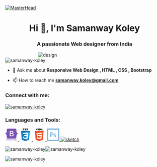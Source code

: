 [![MasterHead](https://www.shootdartsolutions.com/img/service/web-design.gif)]()
<h1 align="center">Hi 👋, I'm Samanway Koley</h1>
<h3 align="center">A passionate Web designer from India</h3>
<img align="right" alt="design" width="400" src="https://www.sithcomputers.com/wp-content/uploads/2021/02/11th-and-12th-cs-1.gif">

<p align="left"> <img src="https://komarev.com/ghpvc/?username=samanway-koley&label=Profile%20views&color=0e75b6&style=flat" alt="samanway-koley" /> </p>

- 💬 Ask me about **Responsive Web Design , HTML , CSS , Bootstrap**

- 📫 How to reach me **samanway.koley@gmail.com**

<h3 align="left">Connect with me:</h3>
<p align="left">
<a href="https://linkedin.com/in/samanway-koley" target="blank"><img align="center" src="https://raw.githubusercontent.com/rahuldkjain/github-profile-readme-generator/master/src/images/icons/Social/linked-in-alt.svg" alt="samanway-koley" height="30" width="40" /></a>
</p>

<h3 align="left">Languages and Tools:</h3>
<p align="left"> <a href="https://getbootstrap.com" target="_blank" rel="noreferrer"> <img src="https://raw.githubusercontent.com/devicons/devicon/master/icons/bootstrap/bootstrap-plain-wordmark.svg" alt="bootstrap" width="40" height="40"/> </a> <a href="https://www.w3schools.com/css/" target="_blank" rel="noreferrer"> <img src="https://raw.githubusercontent.com/devicons/devicon/master/icons/css3/css3-original-wordmark.svg" alt="css3" width="40" height="40"/> </a> <a href="https://www.w3.org/html/" target="_blank" rel="noreferrer"> <img src="https://raw.githubusercontent.com/devicons/devicon/master/icons/html5/html5-original-wordmark.svg" alt="html5" width="40" height="40"/> </a> <a href="https://www.photoshop.com/en" target="_blank" rel="noreferrer"> <img src="https://raw.githubusercontent.com/devicons/devicon/master/icons/photoshop/photoshop-line.svg" alt="photoshop" width="40" height="40"/> </a> <a href="https://www.sketch.com/" target="_blank" rel="noreferrer"> <img src="https://www.vectorlogo.zone/logos/sketchapp/sketchapp-icon.svg" alt="sketch" width="40" height="40"/> </a> </p>

<p><img align="left" src="https://github-readme-stats.vercel.app/api/top-langs?username=samanway-koley&show_icons=true&locale=en&layout=compact" alt="samanway-koley" /></p> 

<p>&nbsp;<img align="left" src="https://github-readme-stats.vercel.app/api?username=samanway-koley&show_icons=true&locale=en" alt="samanway-koley" /></p>

<p><img align="left" margin-top="30px" src="https://github-readme-streak-stats.herokuapp.com/?user=samanway-koley&" alt="samanway-koley" /></p>
